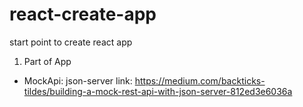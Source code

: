 # react-create-app

start point to create react app

1. Part of App
* MockApi: json-server
  link: https://medium.com/backticks-tildes/building-a-mock-rest-api-with-json-server-812ed3e6036a
